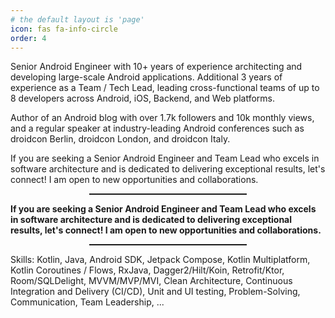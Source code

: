 ```yaml
---
# the default layout is 'page'
icon: fas fa-info-circle
order: 4
---
```


Senior Android Engineer with 10+ years of experience architecting and developing large-scale Android applications. Additional 3 years of experience as a Team / Tech Lead, leading cross-functional teams of up to 8 developers across Android, iOS, Backend, and Web platforms.

Author of an Android blog with over 1.7k followers and 10k monthly views, and a regular speaker at industry-leading Android conferences such as droidcon Berlin, droidcon London, and droidcon Italy.

If you are seeking a Senior Android Engineer and Team Lead who excels in software architecture and is dedicated to delivering exceptional results, let's connect! I am open to new opportunities and collaborations.

<hr style="width:50%; margin-left:25% !important; margin-right:25% !important; height:2px;">

**If you are seeking a Senior Android Engineer and Team Lead who excels in software architecture and is dedicated to delivering exceptional results, let's connect! I am open to new opportunities and collaborations.**

<hr style="width:50%; margin-left:25% !important; margin-right:25% !important; height:2px;">

Skills: Kotlin, Java, Android SDK, Jetpack Compose, Kotlin Multiplatform, Kotlin Coroutines / Flows, RxJava, Dagger2/Hilt/Koin, Retrofit/Ktor, Room/SQLDelight, MVVM/MVP/MVI, Clean Architecture, Continuous Integration and Delivery (CI/CD), Unit and UI testing, Problem-Solving, Communication, Team Leadership, ...